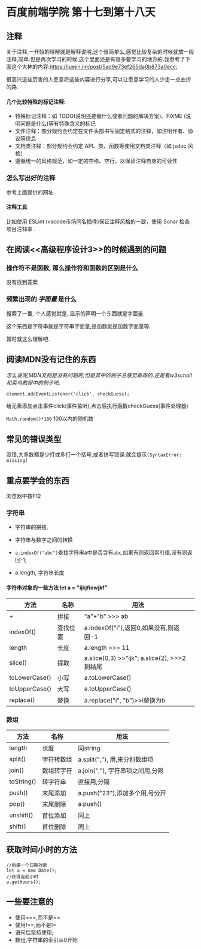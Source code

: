 # 百度前端学院 第十七到第十八天

## 注释

关于注释,一开始的理解就是解释说明,这个很简单么,感觉比较复杂的时候就放一段注释,简单.但是再次学习的时候,这个里面还是有很多要学习的地方的.我参考了下面这个大神的内容:https://juejin.im/post/5ad9e73ef265da0b873a0ecc;

很高兴这些厉害的人愿意将这些内容进行分享,可以让愿意学习的人少走一点曲折的路.

#### 几个比较特殊的标记注释:

- 特殊标记注释：如 TODO(说明还要做什么或者问题的解决方案)、FIXME (说明问题是什么)等有特殊含义的标记
- 文件注释：部分规约会约定在文件头部书写固定格式的注释，如注明作者、协议等信息
- 文档类注释：部分规约会约定 API、类、函数等使用文档类注释（如 jsdoc 风格）
- 遵循统一的风格规范，如一定的空格、空行，以保证注释自身的可读性

### 怎么写出好的注释

参考上面提供的网址.

#### 注释工具

比如使用 ESLint (vscode市场同名插件)保证注释风格的一致，使用 Sonar 检查项目注释率 .



## 在阅读<<高级程序设计3>>的时候遇到的问题

### 操作符不是函数, 那么操作符和函数的区别是什么

没有找到答案

### 频繁出现的 *字面量*   是什么

搜索了一番, 个人感觉就是, 显示的声明一个东西就是字面量.

这个东西是字符串就是字符串字面量,是函数就是函数字面量等.

暂时就这么理解吧.

## 阅读MDN没有记住的东西

*怎么说呢,MDN文档是没有问题的,但是其中的例子总感觉乖乖的.还是看w3scholl和菜鸟教程中的例子吧.*

`element.addEventListener('click', checkGuess);` 

给元素添加点击事件click(事件监听),点击后执行函数checkGuess(事件处理器)

`Math.random()*100` 100以内的随机数

## 常见的错误类型

没错,大多数都是少打或多打一个括号,或者拼写错误.就会提示`[SyntaxError: missing]`

## 重点要学会的东西

浏览器中按F12

### 字符串

- 字符串的拼接, 

- 字符串与数字之间的转换
- `a.indexOf("abc")`查找字符串a中是否含有`abc`,如果有则返回索引值,没有则返回-1;
- a.length, 字符串长度

#### 字符串对象的一些方法 let a = "ijkjfiowjkf"

| 方法          | 名称     | 用法                                         |
| ------------- | -------- | -------------------------------------------- |
| +             | 拼接     | "a"+"b"   >>> ab                             |
| indexOf()     | 查找位置 | a.indexOf("i"),返回0,如果没有,则返回-1       |
| length        | 长度     | a.length >>> 11                              |
| slice()       | 提取     | a.slice(0,3) >>"ijk"; a.slice(2), >>>2到结尾 |
| toLowerCase() | 小写     | a.toLowerCase()                              |
| toUpperCase() | 大写     | a.toUpperCase()                              |
| replace()     | 替换     | a.replace("i", "b")>>i替换为b                |

### 数组

| 方法       | 名称       | 用法                             |
| ---------- | ---------- | -------------------------------- |
| length     | 长度       | 同string                         |
| split()    | 字符转数组 | a.split(","), 用,来分别数组项    |
| join()     | 数组转字符 | a.join(","), 字符串项之间用,分隔 |
| toString() | 转字符串   | 直接用,分隔                      |
| push()     | 末尾添加   | a.push("23"),添加多个用,号分开   |
| pop()      | 末尾删除   | a.push()                         |
| unshift()  | 首位添加   | 同上                             |
| shift()    | 首位删除   | 同上                             |


## 获取时间小时的方法
```
//创建一个日期对象
let a = new Date();
//获得当前小时
a.getHours();
```
## 一些要注意的

- 使用===,而不是==
- 使用!==,而不是!=
- 语句后坚持使用;
- 数组,字符串的索引从0开始